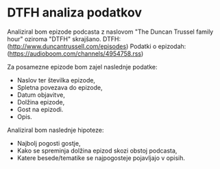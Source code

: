 # DTFH analiza podatkov

Analiziral bom epizode podcasta z naslovom "The Duncan Trussel family hour" oziroma "DTFH" skrajšano.
DTFH: (http://www.duncantrussell.com/episodes)
Podatki o epizodah: (https://audioboom.com/channels/4954758.rss)

Za posamezne epizode bom zajel naslednje podatke:
* Naslov ter številka epizode,
* Spletna povezava do epizode,
* Datum objavitve,
* Dolžina epizode,
* Gost na epizodi.
* Opis.

Analiziral bom naslednje hipoteze:
* Najbolj pogosti gostje,
* Kako se spreminja dolžina epizod skozi obstoj podcasta,
* Katere besede/tematike se najpogosteje pojavljajo v opisih.